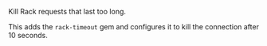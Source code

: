 Kill Rack requests that last too long.

This adds the `rack-timeout` gem and configures it to kill the connection after
10 seconds.
